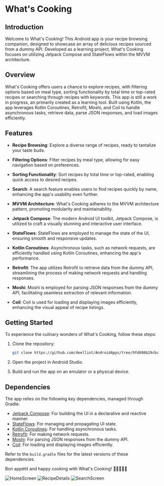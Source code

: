 # What's Cooking

## Introduction
Welcome to What's Cooking! This Android app is your recipe browsing companion, designed to showcase an array of delicious recipes sourced from a dummy API. Developed as a learning project, What's Cooking focuses on utilizing Jetpack Compose and StateFlows within the MVVM architecture.

## Overview

What's Cooking offers users a chance to explore recipes, with filtering options based on meal type, sorting functionality by total time or top-rated recipes or searching through recipes with keywords. This app is still a work in progress, an primarily created as a learning tool. Built using Kotlin, the app leverages Kotlin Coroutines, Retrofit, Moshi, and Coil to handle asynchronous tasks, retrieve data, parse JSON responses, and load images efficiently.
## Features

- **Recipe Browsing**: Explore a diverse range of recipes, ready to tantalize your taste buds.

- **Filtering Options**: Filter recipes by meal type, allowing for easy navigation based on preferences.

- **Sorting Functionality**: Sort recipes by total time or top-rated, enabling quick access to desired recipes.

- **Search**: A search feature enables users to find recipes quickly by name, enhancing the app's usability even further.

- **MVVM Architecture**: What's Cooking adheres to the MVVM architecture pattern, promoting modularity and maintainability.

- **Jetpack Compose**: The modern Android UI toolkit, Jetpack Compose, is utilized to craft a visually stunning and interactive user interface.

- **StateFlows**: StateFlows are employed to manage the state of the UI, ensuring smooth and responsive updates.

- **Kotlin Coroutines**: Asynchronous tasks, such as network requests, are efficiently handled using Kotlin Coroutines, enhancing the app's performance.

- **Retrofit**: The app utilizes Retrofit to retrieve data from the dummy API, streamlining the process of making network requests and handling responses.

- **Moshi**: Moshi is employed for parsing JSON responses from the dummy API, facilitating seamless extraction of relevant information.

- **Coil**: Coil is used for loading and displaying images efficiently, enhancing the visual appeal of recipe listings.

## Getting Started

To experience the culinary wonders of What's Cooking, follow these steps:

1. Clone the repository:

   ```bash
   git clone https://github.com/deelliot/AndroidApps/tree/9fd898b29cbc66b5e58345d4c64811c57ff8bb1b/WhatsCooking
   ```

2. Open the project in Android Studio.

3. Build and run the app on an emulator or a physical device.

## Dependencies

The app relies on the following key dependencies, managed through Gradle:

- [Jetpack Compose](https://developer.android.com/jetpack/compose): For building the UI in a declarative and reactive manner.
- [StateFlows](https://developer.android.com/kotlin/flow/stateflow-and-sharedflow): For managing and propagating UI state.
- [Kotlin Coroutines](https://github.com/Kotlin/kotlinx.coroutines): For handling asynchronous tasks.
- [Retrofit](https://github.com/square/retrofit): For making network requests.
- [Moshi](https://github.com/square/moshi): For parsing JSON responses from the dummy API.
- [Coil](https://github.com/coil-kt/coil): For loading and displaying images efficiently.

Refer to the `build.gradle` files for the latest versions of these dependencies.

Bon appétit and happy cooking with What's Cooking! 🍳👩‍🍳👨‍🍳

![HomeScreen](https://github.com/deelliot/AndroidApps/assets/93197340/3d406b97-7911-46b4-b419-047cfef7f9ea)
![RecipeDetails](https://github.com/deelliot/AndroidApps/assets/93197340/95e494bf-20ea-4706-81fc-2fdab44b1bd0)
![SearchScreen](https://github.com/deelliot/AndroidApps/assets/93197340/fdf9f13e-19be-41e3-acd4-895e8cc44b42)
